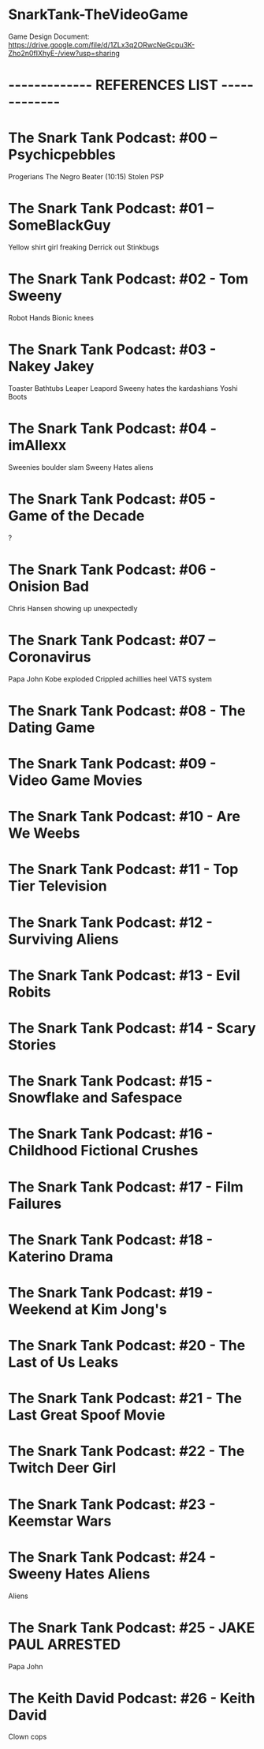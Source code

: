 # SnarkTank-TheVideoGame

Game Design Document:
https://drive.google.com/file/d/1ZLx3q2ORwcNeGcpu3K-Zho2n0fIXhyE-/view?usp=sharing

# ------------- REFERENCES LIST -------------

# The Snark Tank Podcast: #00 – Psychicpebbles
Progerians
The Negro Beater (10:15)
Stolen PSP

# The Snark Tank Podcast: #01 – SomeBlackGuy
Yellow shirt girl freaking Derrick out
Stinkbugs 

# The Snark Tank Podcast: #02 - Tom Sweeny
Robot Hands
Bionic knees

# The Snark Tank Podcast: #03 - Nakey Jakey
Toaster Bathtubs
Leaper Leapord 
Sweeny hates the kardashians
Yoshi Boots

# The Snark Tank Podcast: #04 - imAllexx
Sweenies boulder slam
Sweeny Hates aliens
 
# The Snark Tank Podcast: #05 - Game of the Decade
?

# The Snark Tank Podcast: #06 - Onision Bad
Chris Hansen showing up unexpectedly

# The Snark Tank Podcast: #07 – Coronavirus
Papa John
Kobe exploded
Crippled achillies heel
VATS system
# The Snark Tank Podcast: #08 - The Dating Game

# The Snark Tank Podcast: #09 - Video Game Movies

# The Snark Tank Podcast: #10 - Are We Weebs

# The Snark Tank Podcast: #11 - Top Tier Television

# The Snark Tank Podcast: #12 - Surviving Aliens

# The Snark Tank Podcast: #13 - Evil Robits

# The Snark Tank Podcast: #14 - Scary Stories

# The Snark Tank Podcast: #15 - Snowflake and Safespace

# The Snark Tank Podcast: #16 - Childhood Fictional Crushes

# The Snark Tank Podcast: #17 - Film Failures

# The Snark Tank Podcast: #18 - Katerino Drama

# The Snark Tank Podcast: #19 - Weekend at Kim Jong's

# The Snark Tank Podcast: #20 - The Last of Us Leaks

# The Snark Tank Podcast: #21 - The Last Great Spoof Movie

# The Snark Tank Podcast: #22 - The Twitch Deer Girl

# The Snark Tank Podcast: #23 - Keemstar Wars

# The Snark Tank Podcast: #24 - Sweeny Hates Aliens
Aliens

# The Snark Tank Podcast: #25 - JAKE PAUL ARRESTED
Papa John

# The Keith David Podcast: #26 - Keith David
Clown cops

